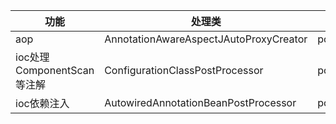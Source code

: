 | 功能 | 处理类 | 方法 | 类型 | 
|----|----|----|----|
|aop |AnnotationAwareAspectJAutoProxyCreator|postProcessAfterInitialization|BeanPostProcessor|
|ioc处理ComponentScan等注解 |ConfigurationClassPostProcessor|postProcessBeanDefinitionRegistry|BeanFactoryPostProcessor|
|ioc依赖注入|AutowiredAnnotationBeanPostProcessor|postProcessPropertyValues|BeanPostProcessor|